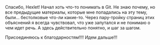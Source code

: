 Спасибо, Hexlet!
Начал хоть что-то понимать в Git. Не знаю почему, но все предыдущие материалы, которые мне попадались на эту тему, были... бестолковые что-ли какие-то. Через пару-тройку страниц этих объяснений я всегда чувствовал, что уже запутался и не понимаю о чем идет речь.
А здесь действительно понятно, и шаг за шагом.

Присоединяюсь к благодарностям!!!! Идем дальше!!!
